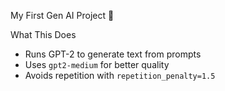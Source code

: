  My First Gen AI Project 🚀

What This Does
- Runs GPT-2 to generate text from prompts
- Uses `gpt2-medium` for better quality
- Avoids repetition with `repetition_penalty=1.5`
